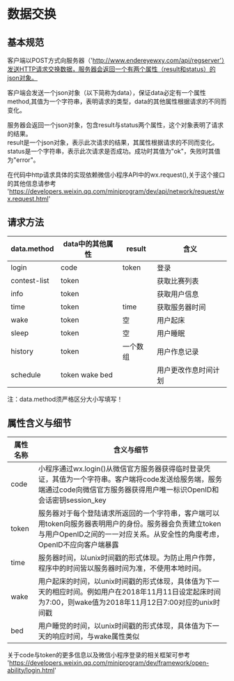 # 数据交换 #
## 基本规范 ##
客户端以POST方式向服务器（'http://www.endereyewxy.com/api/regserver'）发送HTTP请求交换数据，服务器会返回一个有两个属性（result和status）的json对象。  

客户端会发送一个json对象（以下简称为data），保证data必定有一个属性method,其值为一个字符串，表明请求的类型，data的其他属性根据请求的不同而变化。

服务器会返回一个json对象，包含result与status两个属性，这个对象表明了请求的结果。  
result是一个json对象，表示此次请求的结果，其属性根据请求的不同而变化。  
status是一个字符串，表示此次请求是否成功。成功时其值为"ok"，失败时其值为"error"。  

在代码中http请求具体的实现依赖微信小程序API中的wx.request(),关于这个接口的其他信息请参考   'https://developers.weixin.qq.com/miniprogram/dev/api/network/request/wx.request.html'

## 请求方法 ##
| data.method | data中的其他属性 | result | 含义 |
| ------ | ------ | ------ | ------ |
| login | code | token | 登录 |
| contest-list | token |  | 获取比赛列表 |
| info | token || 获取用户信息 |
| time | token | time | 获取服务器时间 |
| wake | token | 空 | 用户起床 |
| sleep | token | 空 | 用户睡眠 |
| history | token | 一个数组 | 用户作息记录 |
| schedule | token wake bed|| 用户更改作息时间计划 |

注：data.method须严格区分大小写填写！
## 属性含义与细节 ## 
| 属性名称 | 含义与细节 |
| ------ | ------ |
| code | 小程序通过wx.login()从微信官方服务器获得临时登录凭证，其值为一个字符串。客户端将code发送给服务端，服务端通过code向微信官方服务器获得用户唯一标识OpenID和会话密钥session_key|
| token | 服务器对于每个登陆请求所返回的一个字符串，客户端可以用token向服务器表明用户的身份。服务器会负责建立token与用户OpenID之间的一一对应关系。从安全性的角度考虑，OpenID不应向客户端暴露|
| time | 服务器时间，以unix时间戳的形式体现。为防止用户作弊，程序中的时间皆以服务器时间为准，不使用本地时间。|
| wake | 用户起床的时间，以unix时间戳的形式体现，具体值为下一天的相应时间。例如用户在2018年11月11日设定起床时间为7:00，则wake值为2018年11月12日7:00对应的unix时间戳|
| bed | 用户睡觉的时间，以unix时间戳的形式体现，具体值为下一天的响应时间，与wake属性类似|

关于code与token的更多信息以及微信小程序登录的相关框架可参考
'https://developers.weixin.qq.com/miniprogram/dev/framework/open-ability/login.html'